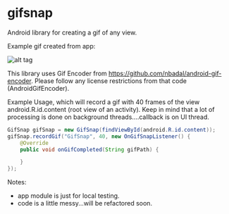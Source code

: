 # gifsnap
Android library for creating a gif of any view. 

Example gif created from app: 

![alt tag](http://i.imgur.com/tpET5SH.gif)

This library uses Gif Encoder from https://github.com/nbadal/android-gif-encoder. Please follow any license restrictions from that code (AndroidGifEncoder). 

Example Usage, which will record a gif with 40 frames of the view android.R.id.content (root view of an activity). Keep in mind that a lot of processing is done on background threads....callback is on UI thread. 
```java
GifSnap gifSnap = new GifSnap(findViewById(android.R.id.content));
gifSnap.recordGif("GifSnap", 40, new OnGifSnapListener() {
    @Override
    public void onGifCompleted(String gifPath) {

    }
});
```

Notes:

- app module is just for local testing. 
- code is a little messy...will be refactored soon. 
